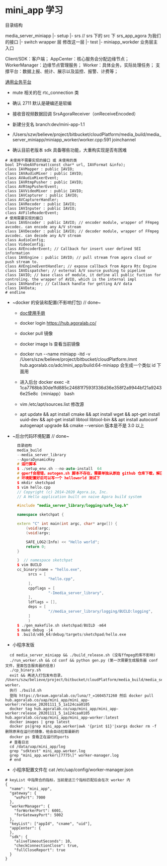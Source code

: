 # mini_app 学习

目录结构

media_server_miniapp
|- setup
|- srs // srs 下的 src 下 srs_app_agora 为我们的接口
|- switch wrapper 层 修改这一层
|- test
|- miniapp_workder 业务层主入口

Client/SDK：客户端；
AppCenter：核心服务会分配边缘节点；
WorkerManager：边缘节点管理服务；
Worker：具体业务，实际处理任务；
支撑平台：数据上报、统计、展示以及监控、报警、计费等；

[通用业务平台](file:///Users/szw/believe/project/bitbucket/cloudPlatform/media_build/media_server_uap/docs/docker/html/about/architecture.html)

* mute 相关的在 rtc_connection 类

* 确认 2711 默认是硬编还是软编

* 接收音视频数据回调 SrsAgoraReceiver（onReceiveEncoded）

* 新建分支名 branch:dev/mini-app-1.1

* /Users/szw/believe/project/bitbucket/cloudPlatform/media_build/media_server_miniapp/miniapp_worker/worker.cpp:591 joinchannel

* 确认目前老版本 sdk 具备哪些功能，大重构实现是否有困难
```Shell
# 未使用不需要实现的接口 或 未使用的类
bool IProbeAVFormat(const char* url, IAVFormat &info);
class IAVMapper : public IAVIO;
class IAVAudioMixer : public IAVIO;
class AVAudioMixerEvent;
class IAVRtmpPusher : public IAVIO;
class AVRtmpPusherEvent;
class IAVVideoMixer : public IAVIO;
class IAVCapturer : public IAVIO;
class AVCapturerHandler;
class IAVRecoder : public IAVIO;
class IAVInputer : public IAVIO;
class AVFileReaderEvent;
# 使用需要实现的接口
class IAVEncoder : public IAVIO; // encoder module, wrapper of FFmpeg avcodec. can encode any A/V stream
class IAVDecoder : public IAVIO; // decoder module, wrapper of FFmpeg avcodec. can decode any A/V stream
class AudioConfig;
class VideoConfig;
class AVEncoderEvent; // Callback for insert user defined SEI information
class IAVEngine : public IAVIO; // pull stream from agora cloud or push stream to.
class AVEngineEventHandler; // expose callback from Agora Rtc Engine
class IAVDispatcher; // external A/V source pushing to pipeline
class IAVIO; // base class of module, it define all public fuction for controling. the wrapper of AVIO, which is the internal impl
class IAVHandler; // Callback handle for getting A/V data
class IAVData;
# endline
```
* ~docker 的安装和配置(不影响打包) // done~

  * [doc使用手册](https://yeasy.gitbook.io/docker_practice/install/mac)

  * docker login https://hub.agoralab.co/

  * docker pull 镜像

  * docker image ls 查看当前镜像

  * docker run --name miniapp -itd -v /Users/szw/believe/project/bitbucket/cloudPlatform:/mnt hub.agoralab.co/adc/mini_app/build:64-miniapp 会生成一个类似 id 下面用

  * 进入后台 docker exec -it 1ca7768bb30de1fd885c24681f7593f336d36e358f2a9944bf21a92436e25e8c（miniapp） bash

  * vim /etc/apt/sources.list 修改源

  * apt update && apt install cmake && apt install wget && apt-get install uuid-dev && apt-get install libtool libtool-bin && apt install autoconf autogenapt upgrade && cmake --version 版本是不是 3.0 以上

* ~后台代码环境配置 // done~
  ```cpp
    目录结构
    media_build
    --media_server_library
    --AgoraDynamicKey
    # 运行脚本
    $ ./setup_env.sh --no-auto-install  64
    # gperf会报错，autogen.sh 脚本不存在，需要单独从原始 github 仓库下载，解压，运行这个脚本，然后在继续 py 脚本后续的工作
    # 环境配置好后可以写一个 helloworld 测试下
    $ mkdir sketchpad
    $ vim hello.cpp
    // Copyright (c) 2014-2020 Agora.io, Inc.
    // A Hello application built on naive Agora build system

    #include "media_server_library/logging/safe_log.h"

    namespace sketchpat {

    extern "C" int main(int argc, char* argv[]) {
        (void)argc;
        (void)argv;

        SAFE_LOG2(Info) << "Hello world";
        return 0;
    }

    }  // namespace sketchpat
    $ vim BUILD
    cc_binary(name = "hello.exe",
         srcs = [
                  "hello.cpp",
         ],
         cppflags = [
                  "-Imedia_server_library",
         ],
         ldflags = [],
         deps = [
                  "//media_server_library/logging/BUILD:logging",
         ]
         )
    $ ./gen_makefile.sh sketchpad/BUILD -m64
    $ make debug -j4
    $ .build/x86_64/debug/targets/sketchpad/hello.exe    
  ```
* 小程序发版
```Shell
  cd media_server_miniapp && ./build_release.sh (没有ffmpeg的库不影响)
  ./run_worker.sh && cd conf && python gen.py (第一次需要生成服务器 conf 文件，里面包含服务器的信息)
  ./cp_binary.sh
  exit && 再进入打包发布目录， /Users/szw/believe/project/bitbucket/cloudPlatform/media_build/media_server_miniapp/docker/new/mini_app/app-worker，
  执行 ./build.sh
  登陆 https://braum.agoralab.co/luna/?_=1604571260 然后 docker pull hub.agoralab.co/uap/mini_app/mini_app-worker:release_20201111_5_1a124caa0105
  docker tag hub.agoralab.co/uap/mini_app/mini_app-worker:release_20201111_5_1a124caa0105 hub.agoralab.co/uap/mini_app/mini_app-worker:latest
  docker images | grep latest
  docker ps|grep mini_app.worker|awk '{print $1}'|xargs docker rm -f 删除原来在运行的镜像，他会自动拉取最新的
  docker ps 查看正在运行的ports
  # 查看日志
  cd /data/uap/mini_app/log
  grep "sdktest" mini_app.worker.log
  grep "mini_app.worker\[7775\]" worker-manager.log
  # end
```

* 小程序配置文件在 cat /etc/uap/config/worker-manager.json
```Shell
# keyList 中指聚合的指标，当前是这三个指标匹配后会在次 worker 内
{
  "name": "mini_app",
  "gateway": {
    "wsPort": 7000
  },
  "workerManager": {
    "forWorkerPort": 6001,
    "forGatewayPort": 5002
  },
  "keyList": ["appId", "cname", "uid"],
  "appCenter": {
  },
  "sdk": {
    "aliveTimeoutSeconds": 10,
    "checkConnectionClose": true,
    "fullCloseReport": true
  }
}
```
